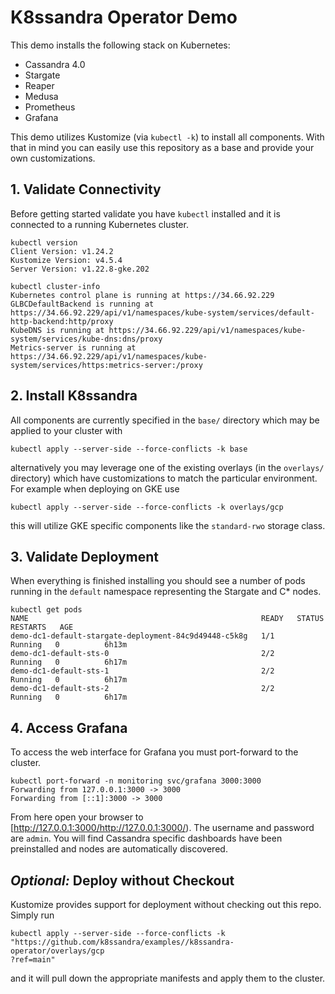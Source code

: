 # K8ssandra Operator Demo

This demo installs the following stack on Kubernetes:

* Cassandra 4.0
* Stargate
* Reaper
* Medusa
* Prometheus
* Grafana

This demo utilizes Kustomize (via `kubectl -k`) to install all components. With that in mind you can easily use this repository as a base and provide your own customizations.

## 1. Validate Connectivity

Before getting started validate you have `kubectl` installed and it is connected to a running Kubernetes cluster.

```console
kubectl version
Client Version: v1.24.2
Kustomize Version: v4.5.4
Server Version: v1.22.8-gke.202

kubectl cluster-info
Kubernetes control plane is running at https://34.66.92.229
GLBCDefaultBackend is running at https://34.66.92.229/api/v1/namespaces/kube-system/services/default-http-backend:http/proxy
KubeDNS is running at https://34.66.92.229/api/v1/namespaces/kube-system/services/kube-dns:dns/proxy
Metrics-server is running at https://34.66.92.229/api/v1/namespaces/kube-system/services/https:metrics-server:/proxy
```

## 2. Install K8ssandra

All components are currently specified in the `base/` directory which may be applied to your cluster with 

`kubectl apply --server-side --force-conflicts -k base`

alternatively you may leverage one of the existing overlays (in the `overlays/` directory) which have customizations to match the particular environment. For example when deploying on GKE use

`kubectl apply --server-side --force-conflicts -k overlays/gcp`

this will utilize GKE specific components like the `standard-rwo` storage class.

## 3. Validate Deployment

When everything is finished installing you should see a number of pods running in the `default` namespace representing the Stargate and C* nodes.

```console
kubectl get pods
NAME                                                    READY   STATUS    RESTARTS   AGE
demo-dc1-default-stargate-deployment-84c9d49448-c5k8g   1/1     Running   0          6h13m
demo-dc1-default-sts-0                                  2/2     Running   0          6h17m
demo-dc1-default-sts-1                                  2/2     Running   0          6h17m
demo-dc1-default-sts-2                                  2/2     Running   0          6h17m
```

## 4. Access Grafana

To access the web interface for Grafana you must port-forward to the cluster.

```console
kubectl port-forward -n monitoring svc/grafana 3000:3000
Forwarding from 127.0.0.1:3000 -> 3000
Forwarding from [::1]:3000 -> 3000
```

From here open your browser to [http://127.0.0.1:3000/http://127.0.0.1:3000/). The username and password are `admin`. You will find Cassandra specific dashboards have been preinstalled and nodes are automatically discovered.

## _Optional:_ Deploy without Checkout

Kustomize provides support for deployment without checking out this repo. Simply run

```console
kubectl apply --server-side --force-conflicts -k "https://github.com/k8ssandra/examples//k8ssandra-operator/overlays/gcp
?ref=main"
```

and it will pull down the appropriate manifests and apply them to the cluster.
